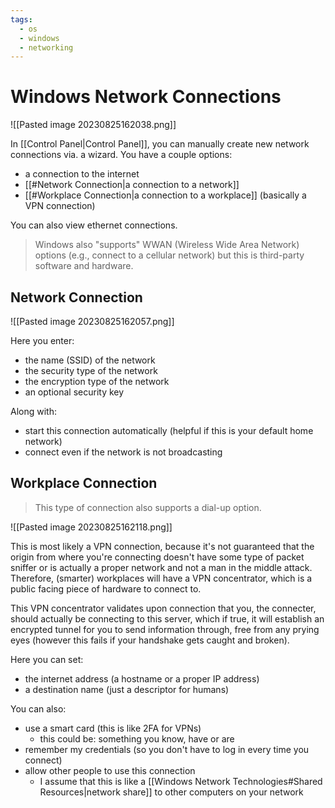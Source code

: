 ```yaml
---
tags:
  - os
  - windows
  - networking
---
```


# Windows Network Connections

![[Pasted image 20230825162038.png]]

In [[Control Panel|Control Panel]], you can manually create new network connections via. a wizard. You have a couple options:

- a connection to the internet
- [[#Network Connection|a connection to a network]]
- [[#Workplace Connection|a connection to a workplace]] (basically a VPN connection)

You can also view ethernet connections.

>Windows also "supports" WWAN (Wireless Wide Area Network) options (e.g., connect to a cellular network) but this is third-party software and hardware.

## Network Connection

![[Pasted image 20230825162057.png]]

Here you enter:

- the name (SSID) of the network
- the security type of the network
- the encryption type of the network
- an optional security key

Along with:

- start this connection automatically (helpful if this is your default home network)
- connect even if the network is not broadcasting

## Workplace Connection

>This type of connection also supports a dial-up option.

![[Pasted image 20230825162118.png]]

This is most likely a VPN connection, because it's not guaranteed that the origin from where you're connecting doesn't have some type of packet sniffer or is actually a proper network and not a man in the middle attack. Therefore, (smarter) workplaces will have a VPN concentrator, which is a public facing piece of hardware to connect to.

This VPN concentrator validates upon connection that you, the connecter, should actually be connecting to this server, which if true, it will establish an encrypted tunnel for you to send information through, free from any prying eyes (however this fails if your handshake gets caught and broken).

Here you can set:

- the internet address (a hostname or a proper IP address)
- a destination name (just a descriptor for humans)

You can also:

- use a smart card (this is like 2FA for VPNs)
	- this could be: something you know, have or are
- remember my credentials (so you don't have to log in every time you connect)
- allow other people to use this connection
	- I assume that this is like a [[Windows Network Technologies#Shared Resources|network share]] to other computers on your network
